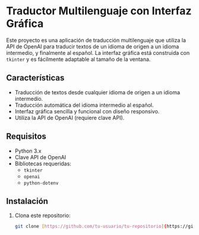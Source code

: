 # Traductor Multilenguaje con Interfaz Gráfica

Este proyecto es una aplicación de traducción multilenguaje que utiliza la API de OpenAI para traducir textos de un idioma de origen a un idioma intermedio, y finalmente al español. La interfaz gráfica está construida con `tkinter` y es fácilmente adaptable al tamaño de la ventana.

## Características

- Traducción de textos desde cualquier idioma de origen a un idioma intermedio.
- Traducción automática del idioma intermedio al español.
- Interfaz gráfica sencilla y funcional con diseño responsivo.
- Utiliza la API de OpenAI (requiere clave API).

## Requisitos

- Python 3.x
- Clave API de OpenAI
- Bibliotecas requeridas:
  - `tkinter`
  - `openai`
  - `python-dotenv`

## Instalación

1. Clona este repositorio:
   ```bash
   git clone [https://github.com/tu-usuario/tu-repositorio](https://github.com/AlvaroG001/Traductor_API_ChatGPT).git
